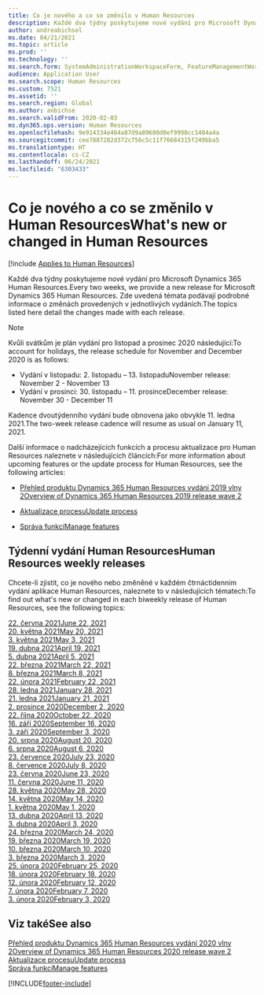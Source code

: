 ```yaml
---
title: Co je nového a co se změnilo v Human Resources
description: Každé dva týdny poskytujeme nové vydání pro Microsoft Dynamics 365 Human Resources. Zde uvedená témata podávají podrobné informace o změnách provedených v jednotlivých týdnech.
author: andreabichsel
ms.date: 04/21/2021
ms.topic: article
ms.prod: ''
ms.technology: ''
ms.search.form: SystemAdministrationWorkspaceForm, FeatureManagementWorkspace
audience: Application User
ms.search.scope: Human Resources
ms.custom: 7521
ms.assetid: ''
ms.search.region: Global
ms.author: anbichse
ms.search.validFrom: 2020-02-03
ms.dyn365.ops.version: Human Resources
ms.openlocfilehash: 9e914334e464a87d9a89680d0ef9998cc1484a4a
ms.sourcegitcommit: cee7887282d372c756c5c11f76684315f249bba5
ms.translationtype: HT
ms.contentlocale: cs-CZ
ms.lasthandoff: 06/24/2021
ms.locfileid: "6303433"
---
```

# <a name="whats-new-or-changed-in-human-resources"></a><span data-ttu-id="a6b9b-104">Co je nového a co se změnilo v Human Resources</span><span class="sxs-lookup"><span data-stu-id="a6b9b-104">What's new or changed in Human Resources</span></span>

[!include [Applies to Human Resources](../includes/applies-to-hr.md)]

<span data-ttu-id="a6b9b-105">Každé dva týdny poskytujeme nové vydání pro Microsoft Dynamics 365 Human Resources.</span><span class="sxs-lookup"><span data-stu-id="a6b9b-105">Every two weeks, we provide a new release for Microsoft Dynamics 365 Human Resources.</span></span> <span data-ttu-id="a6b9b-106">Zde uvedená témata podávají podrobné informace o změnách provedených v jednotlivých vydáních.</span><span class="sxs-lookup"><span data-stu-id="a6b9b-106">The topics listed here detail the changes made with each release.</span></span>

>[!NOTE]
><span data-ttu-id="a6b9b-107">Kvůli svátkům je plán vydání pro listopad a prosinec 2020 následující:</span><span class="sxs-lookup"><span data-stu-id="a6b9b-107">To account for holidays, the release schedule for November and December 2020 is as follows:</span></span>
>
>- <span data-ttu-id="a6b9b-108">Vydání v listopadu: 2. listopadu – 13. listopadu</span><span class="sxs-lookup"><span data-stu-id="a6b9b-108">November release: November 2 - November 13</span></span>
>- <span data-ttu-id="a6b9b-109">Vydání v prosinci: 30. listopadu – 11. prosince</span><span class="sxs-lookup"><span data-stu-id="a6b9b-109">December release: November 30 - December 11</span></span>
> 
><span data-ttu-id="a6b9b-110">Kadence dvoutýdenního vydání bude obnovena jako obvykle 11. ledna 2021.</span><span class="sxs-lookup"><span data-stu-id="a6b9b-110">The two-week release cadence will resume as usual on January 11, 2021.</span></span>

<span data-ttu-id="a6b9b-111">Další informace o nadcházejících funkcích a procesu aktualizace pro Human Resources naleznete v následujících článcích:</span><span class="sxs-lookup"><span data-stu-id="a6b9b-111">For more information about upcoming features or the update process for Human Resources, see the following articles:</span></span> 

- [<span data-ttu-id="a6b9b-112">Přehled produktu Dynamics 365 Human Resources vydání 2019 vlny 2</span><span class="sxs-lookup"><span data-stu-id="a6b9b-112">Overview of Dynamics 365 Human Resources 2019 release wave 2</span></span>](/dynamics365-release-plan/2019wave2/dynamics365-human-resources/)

- [<span data-ttu-id="a6b9b-113">Aktualizace procesu</span><span class="sxs-lookup"><span data-stu-id="a6b9b-113">Update process</span></span>](hr-admin-setup-update-process.md)

- [<span data-ttu-id="a6b9b-114">Správa funkcí</span><span class="sxs-lookup"><span data-stu-id="a6b9b-114">Manage features</span></span>](hr-admin-manage-features.md)

## <a name="human-resources-weekly-releases"></a><span data-ttu-id="a6b9b-115">Týdenní vydání Human Resources</span><span class="sxs-lookup"><span data-stu-id="a6b9b-115">Human Resources weekly releases</span></span>

<span data-ttu-id="a6b9b-116">Chcete-li zjistit, co je nového nebo změněné v každém čtrnáctidenním vydání aplikace Human Resources, naleznete to v následujících tématech:</span><span class="sxs-lookup"><span data-stu-id="a6b9b-116">To find out what's new or changed in each biweekly release of Human Resources, see the following topics:</span></span>

[<span data-ttu-id="a6b9b-117">22. června 2021</span><span class="sxs-lookup"><span data-stu-id="a6b9b-117">June 22, 2021</span></span>](hr-whats-new-2021-06-22.md)</br>
[<span data-ttu-id="a6b9b-118">20. května 2021</span><span class="sxs-lookup"><span data-stu-id="a6b9b-118">May 20, 2021</span></span>](hr-whats-new-2021-05-20.md)</br>
[<span data-ttu-id="a6b9b-119">3. května 2021</span><span class="sxs-lookup"><span data-stu-id="a6b9b-119">May 3, 2021</span></span>](hr-whats-new-2021-05-03.md)</br>
[<span data-ttu-id="a6b9b-120">19. dubna 2021</span><span class="sxs-lookup"><span data-stu-id="a6b9b-120">April 19, 2021</span></span>](hr-whats-new-2021-04-19.md)</br>
[<span data-ttu-id="a6b9b-121">5. dubna 2021</span><span class="sxs-lookup"><span data-stu-id="a6b9b-121">April 5, 2021</span></span>](hr-whats-new-2021-04-05.md)</br>
[<span data-ttu-id="a6b9b-122">22. března 2021</span><span class="sxs-lookup"><span data-stu-id="a6b9b-122">March 22, 2021</span></span>](hr-whats-new-2021-03-22.md)</br>
[<span data-ttu-id="a6b9b-123">8. března 2021</span><span class="sxs-lookup"><span data-stu-id="a6b9b-123">March 8, 2021</span></span>](hr-whats-new-2021-03-08.md)</br>
[<span data-ttu-id="a6b9b-124">22. února 2021</span><span class="sxs-lookup"><span data-stu-id="a6b9b-124">February 22, 2021</span></span>](hr-whats-new-2021-02-22.md)</br>
[<span data-ttu-id="a6b9b-125">28. ledna 2021</span><span class="sxs-lookup"><span data-stu-id="a6b9b-125">January 28, 2021</span></span>](hr-whats-new-2021-01-28.md)</br>
[<span data-ttu-id="a6b9b-126">21. ledna 2021</span><span class="sxs-lookup"><span data-stu-id="a6b9b-126">January 21, 2021</span></span>](hr-whats-new-2021-01-21.md)</br>
[<span data-ttu-id="a6b9b-127">2. prosince 2020</span><span class="sxs-lookup"><span data-stu-id="a6b9b-127">December 2, 2020</span></span>](hr-whats-new-2020-12-02.md)</br>
[<span data-ttu-id="a6b9b-128">22. října 2020</span><span class="sxs-lookup"><span data-stu-id="a6b9b-128">October 22, 2020</span></span>](hr-whats-new-2020-10-22.md)</br>
[<span data-ttu-id="a6b9b-129">16. září 2020</span><span class="sxs-lookup"><span data-stu-id="a6b9b-129">September 16, 2020</span></span>](hr-whats-new-2020-09-16.md)</br>
[<span data-ttu-id="a6b9b-130">3. září 2020</span><span class="sxs-lookup"><span data-stu-id="a6b9b-130">September 3, 2020</span></span>](hr-whats-new-2020-09-03.md)</br>
[<span data-ttu-id="a6b9b-131">20. srpna 2020</span><span class="sxs-lookup"><span data-stu-id="a6b9b-131">August 20, 2020</span></span>](hr-whats-new-2020-08-20.md)</br>
[<span data-ttu-id="a6b9b-132">6. srpna 2020</span><span class="sxs-lookup"><span data-stu-id="a6b9b-132">August 6, 2020</span></span>](hr-whats-new-2020-08-06.md)</br>
[<span data-ttu-id="a6b9b-133">23. července 2020</span><span class="sxs-lookup"><span data-stu-id="a6b9b-133">July 23, 2020</span></span>](hr-whats-new-2020-07-23.md)</br>
[<span data-ttu-id="a6b9b-134">8. července 2020</span><span class="sxs-lookup"><span data-stu-id="a6b9b-134">July 8, 2020</span></span>](hr-whats-new-2020-07-08.md)</br>
[<span data-ttu-id="a6b9b-135">23. června 2020</span><span class="sxs-lookup"><span data-stu-id="a6b9b-135">June 23, 2020</span></span>](hr-whats-new-2020-06-23.md)</br>
[<span data-ttu-id="a6b9b-136">11. června 2020</span><span class="sxs-lookup"><span data-stu-id="a6b9b-136">June 11, 2020</span></span>](hr-whats-new-2020-06-11.md)</br>
[<span data-ttu-id="a6b9b-137">28. května 2020</span><span class="sxs-lookup"><span data-stu-id="a6b9b-137">May 28, 2020</span></span>](hr-whats-new-2020-05-28.md)</br>
[<span data-ttu-id="a6b9b-138">14. května 2020</span><span class="sxs-lookup"><span data-stu-id="a6b9b-138">May 14, 2020</span></span>](hr-whats-new-2020-05-14.md)</br>
[<span data-ttu-id="a6b9b-139">1. května 2020</span><span class="sxs-lookup"><span data-stu-id="a6b9b-139">May 1, 2020</span></span>](hr-whats-new-2020-05-01.md)</br>
[<span data-ttu-id="a6b9b-140">13. dubna 2020</span><span class="sxs-lookup"><span data-stu-id="a6b9b-140">April 13, 2020</span></span>](hr-whats-new-2020-04-13.md)</br>
[<span data-ttu-id="a6b9b-141">3. dubna 2020</span><span class="sxs-lookup"><span data-stu-id="a6b9b-141">April 3, 2020</span></span>](hr-whats-new-2020-04-03.md)</br>
[<span data-ttu-id="a6b9b-142">24. března 2020</span><span class="sxs-lookup"><span data-stu-id="a6b9b-142">March 24, 2020</span></span>](hr-whats-new-2020-03-24.md)</br>
[<span data-ttu-id="a6b9b-143">19. března 2020</span><span class="sxs-lookup"><span data-stu-id="a6b9b-143">March 19, 2020</span></span>](hr-whats-new-2020-03-19.md)</br>
[<span data-ttu-id="a6b9b-144">10. března 2020</span><span class="sxs-lookup"><span data-stu-id="a6b9b-144">March 10, 2020</span></span>](hr-whats-new-2020-03-10.md)</br>
[<span data-ttu-id="a6b9b-145">3. března 2020</span><span class="sxs-lookup"><span data-stu-id="a6b9b-145">March 3, 2020</span></span>](hr-whats-new-2020-03-03.md)</br>
[<span data-ttu-id="a6b9b-146">25. února 2020</span><span class="sxs-lookup"><span data-stu-id="a6b9b-146">February 25, 2020</span></span>](hr-whats-new-2020-02-25.md)</br>
[<span data-ttu-id="a6b9b-147">18. února 2020</span><span class="sxs-lookup"><span data-stu-id="a6b9b-147">February 18, 2020</span></span>](hr-whats-new-2020-02-18.md)</br>
[<span data-ttu-id="a6b9b-148">12. února 2020</span><span class="sxs-lookup"><span data-stu-id="a6b9b-148">February 12, 2020</span></span>](hr-whats-new-2020-02-12.md)</br>
[<span data-ttu-id="a6b9b-149">7. února 2020</span><span class="sxs-lookup"><span data-stu-id="a6b9b-149">February 7, 2020</span></span>](hr-whats-new-2020-02-07.md)</br>
[<span data-ttu-id="a6b9b-150">3. února 2020</span><span class="sxs-lookup"><span data-stu-id="a6b9b-150">February 3, 2020</span></span>](hr-whats-new-2020-02-03.md)

## <a name="see-also"></a><span data-ttu-id="a6b9b-151">Viz také</span><span class="sxs-lookup"><span data-stu-id="a6b9b-151">See also</span></span>

[<span data-ttu-id="a6b9b-152">Přehled produktu Dynamics 365 Human Resources vydání 2020 vlny 2</span><span class="sxs-lookup"><span data-stu-id="a6b9b-152">Overview of Dynamics 365 Human Resources 2020 release wave 2</span></span>](/dynamics365-release-plan/2020wave2/human-resources/dynamics365-human-resources/)</br>
[<span data-ttu-id="a6b9b-153">Aktualizace procesu</span><span class="sxs-lookup"><span data-stu-id="a6b9b-153">Update process</span></span>](hr-admin-setup-update-process.md)</br>
[<span data-ttu-id="a6b9b-154">Správa funkcí</span><span class="sxs-lookup"><span data-stu-id="a6b9b-154">Manage features</span></span>](hr-admin-manage-features.md)


[!INCLUDE[footer-include](../includes/footer-banner.md)]

